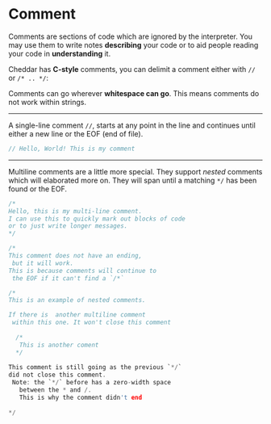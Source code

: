 # Comment

Comments are sections of code which are ignored by the interpreter. You may use them to write notes **describing** your code or to aid people reading your code in **understanding** it.

Cheddar has **C-style** comments, you can delimit a comment either with `//` or `/* .. */`:

Comments can go wherever **whitespace can go**. This means comments do not work within strings.

---

A single-line comment `//`, starts at any point in the line and continues until either a new line or the EOF (end of file).

```c
// Hello, World! This is my comment
```

---

Multiline comments are a little more special. They support _nested_ comments which will elaborated more on. They will span until a matching `*/` has been found or the EOF.

```c
/*
Hello, this is my multi-line comment.
I can use this to quickly mark out blocks of code
or to just write longer messages.
*/
```

```c
/*
This comment does not have an ending,
 but it will work.
This is because comments will continue to
 the EOF if it can't find a `/*`
```

```c
/*
This is an example of nested comments.

If there is  another multiline comment
 within this one. It won't close this comment
 
  /*
   This is another coment
  */
  
This comment is still going as the previous `*​/`
did not close this comment.
 Note: the `*​/` before has a zero-width space
   between the * and /.
   This is why the comment didn't end
 
*/
```